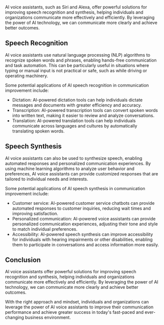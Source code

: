 
AI voice assistants, such as Siri and Alexa, offer powerful solutions for improving speech recognition and synthesis, helping individuals and organizations communicate more effectively and efficiently. By leveraging the power of AI technology, we can communicate more clearly and achieve better outcomes.

Speech Recognition
------------------

AI voice assistants use natural language processing (NLP) algorithms to recognize spoken words and phrases, enabling hands-free communication and task automation. This can be particularly useful in situations where typing or manual input is not practical or safe, such as while driving or operating machinery.

Some potential applications of AI speech recognition in communication improvement include:

* Dictation: AI-powered dictation tools can help individuals dictate messages and documents with greater efficiency and accuracy.
* Transcription: AI-powered transcription tools can convert spoken words into written text, making it easier to review and analyze conversations.
* Translation: AI-powered translation tools can help individuals communicate across languages and cultures by automatically translating spoken words.

Speech Synthesis
----------------

AI voice assistants can also be used to synthesize speech, enabling automated responses and personalized communication experiences. By using machine learning algorithms to analyze user behavior and preferences, AI voice assistants can provide customized responses that are tailored to individual needs and interests.

Some potential applications of AI speech synthesis in communication improvement include:

* Customer service: AI-powered customer service chatbots can provide automated responses to customer inquiries, reducing wait times and improving satisfaction.
* Personalized communication: AI-powered voice assistants can provide personalized communication experiences, adjusting their tone and style to match individual preferences.
* Accessibility: AI-powered speech synthesis can improve accessibility for individuals with hearing impairments or other disabilities, enabling them to participate in conversations and access information more easily.

Conclusion
----------

AI voice assistants offer powerful solutions for improving speech recognition and synthesis, helping individuals and organizations communicate more effectively and efficiently. By leveraging the power of AI technology, we can communicate more clearly and achieve better outcomes.

With the right approach and mindset, individuals and organizations can leverage the power of AI voice assistants to improve their communication performance and achieve greater success in today's fast-paced and ever-changing business environment.
